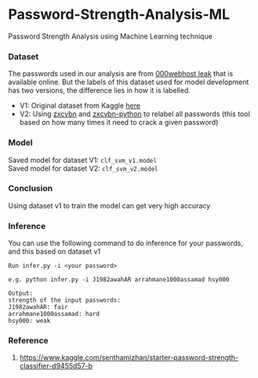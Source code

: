 # Password-Strength-Analysis-ML
Password Strength Analysis using Machine Learning technique

### Dataset
The passwords used in our analysis are from [000webhost leak](https://github.com/danielmiessler/SecLists/blob/master/Passwords/Leaked-Databases/000webhost.txt) that is available online. But the labels of this dataset used for model development has two versions, the difference lies in how it is labelled.
- V1: Original dataset from Kaggle [here](https://www.kaggle.com/bhavikbb/password-strength-classifier-dataset)
- V2: Using [zxcvbn](https://github.com/XinbeiGong/Password-Strength-Analysis-ML.git) and [zxcvbn-python](https://github.com/dwolfhub/zxcvbn-python) to relabel all passwords (this tool based on how many times it need to crack a given password)

### Model
Saved model for dataset V1: `clf_svm_v1.model`  
Saved model for dataset V2: `clf_svm_v2.model`

### Conclusion
Using dataset v1 to train the model can get very high accuracy

### Inference
You can use the following command to do inference for your passwords, and this based on dataset v1
 ```
 Run infer.py -i <your password>

e.g. python infer.py -i J1982awahAR arrahmane1000assamad hsy000

Output:
strength of the input passwords:
J1982awahAR: fair
arrahmane1000assamad: hard
hsy000: weak
 ```
### Reference
1. https://www.kaggle.com/senthamizhan/starter-password-strength-classifier-d9455d57-b
